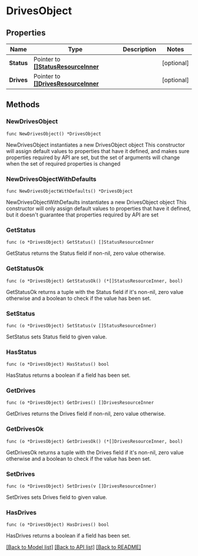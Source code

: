 # DrivesObject

## Properties

Name | Type | Description | Notes
------------ | ------------- | ------------- | -------------
**Status** | Pointer to [**[]StatusResourceInner**](StatusResourceInner.md) |  | [optional] 
**Drives** | Pointer to [**[]DrivesResourceInner**](DrivesResourceInner.md) |  | [optional] 

## Methods

### NewDrivesObject

`func NewDrivesObject() *DrivesObject`

NewDrivesObject instantiates a new DrivesObject object
This constructor will assign default values to properties that have it defined,
and makes sure properties required by API are set, but the set of arguments
will change when the set of required properties is changed

### NewDrivesObjectWithDefaults

`func NewDrivesObjectWithDefaults() *DrivesObject`

NewDrivesObjectWithDefaults instantiates a new DrivesObject object
This constructor will only assign default values to properties that have it defined,
but it doesn't guarantee that properties required by API are set

### GetStatus

`func (o *DrivesObject) GetStatus() []StatusResourceInner`

GetStatus returns the Status field if non-nil, zero value otherwise.

### GetStatusOk

`func (o *DrivesObject) GetStatusOk() (*[]StatusResourceInner, bool)`

GetStatusOk returns a tuple with the Status field if it's non-nil, zero value otherwise
and a boolean to check if the value has been set.

### SetStatus

`func (o *DrivesObject) SetStatus(v []StatusResourceInner)`

SetStatus sets Status field to given value.

### HasStatus

`func (o *DrivesObject) HasStatus() bool`

HasStatus returns a boolean if a field has been set.

### GetDrives

`func (o *DrivesObject) GetDrives() []DrivesResourceInner`

GetDrives returns the Drives field if non-nil, zero value otherwise.

### GetDrivesOk

`func (o *DrivesObject) GetDrivesOk() (*[]DrivesResourceInner, bool)`

GetDrivesOk returns a tuple with the Drives field if it's non-nil, zero value otherwise
and a boolean to check if the value has been set.

### SetDrives

`func (o *DrivesObject) SetDrives(v []DrivesResourceInner)`

SetDrives sets Drives field to given value.

### HasDrives

`func (o *DrivesObject) HasDrives() bool`

HasDrives returns a boolean if a field has been set.


[[Back to Model list]](../README.md#documentation-for-models) [[Back to API list]](../README.md#documentation-for-api-endpoints) [[Back to README]](../README.md)


